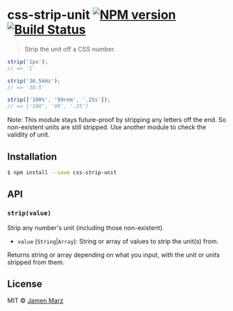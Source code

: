 # css-strip-unit [![NPM version](https://badge.fury.io/js/css-strip-unit.svg)](https://npmjs.org/package/css-strip-unit) [![Build Status](https://travis-ci.org/jamen/css-strip-unit.svg?branch=master)](https://travis-ci.org/jamen/css-strip-unit)

> Strip the unit off a CSS number.

```js
strip('1px');
// => '1'

strip('30.5kHz');
// => '30.5'

strip(['100%', '99rem', '.25s']);
// => ['100', '99', '.25']
```

Note: This module stays future-proof by stripping any letters off the end.  So non-existent units are still stripped.  Use another module to check the validity of unit.

## Installation

```sh
$ npm install --save css-strip-unit
```

## API

### `strip(value)`
Strip any number's unit (including those non-existent).

 - `value` (`String`|`Array`): String or array of values to strip the unit(s) from.

Returns string or array depending on what you input, with the unit or units stripped from them.

## License

MIT © [Jamen Marz](https://github.com/jamen)
